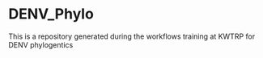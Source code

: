 # DENV_Phylo
This is a repository generated during the workflows training at KWTRP for DENV phylogentics
